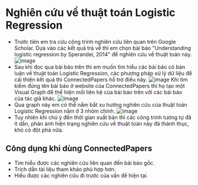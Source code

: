 # Nghiên cứu về thuật toán Logistic Regression
+ Trước tiên em tra cứu công trình nghiên cứu liên quan trên Google Scholar. Dựa vào các kết quả trả về thì em chọn bài báo "Understanding logistic regression by Sperandei, 2014" để nghiên cứu về thuật toán này.
![image](https://user-images.githubusercontent.com/67210864/111744938-8c10b100-88be-11eb-9302-b4359d85c8ef.png)
+ Sau khi đọc qua bài báo trên thì em muốn tìm hiểu các bài báo có bàn luận về thuật toán Logistic Regression, các phương pháp xử lý dữ liệu để cải thiện kết quả thì ConnectedPapers hỗ trợ điều này. 
![image](https://user-images.githubusercontent.com/67210864/111744706-3a682680-88be-11eb-90b8-6fbf264eab5d.png)
Khi tìm kiếm đúng tên bài báo ở website của ConnectedPapers thì họ tạo một Visual Graph để thể hiện mối liên hệ của bài báo trên với các bài báo của tác giả khác.
![image](https://user-images.githubusercontent.com/67210864/111745576-5ddfa100-88bf-11eb-8714-531b0d7f0c4d.png)
+ Qua graph này em có thể nắm bắt xu hướng nghiên cứu của thuật toán Logistic Regression nằm ở 3 nhóm chính.
![image](https://user-images.githubusercontent.com/67210864/111745709-91bac680-88bf-11eb-8670-84658e478b8e.png)
+ Tuy nhiên khi chú ý đến thời gian xuất bản thì các công trình tương tự đã ít dần, phản ánh hiện trạng nghiên cứu về thuật toán này đã thành thục, khó có đột phá nữa.

## Công dụng khi dùng ConnectedPapers
+ Tìm hiểu được các nghiên cứu liên quan đến bài báo gốc.
+ Trích dẫn tài liệu tham khảo phù hợp hơn.
+ Hiểu được các nghiên cứu đi trước của vấn đề hiện tại.
